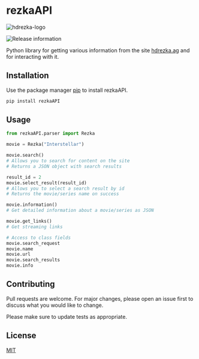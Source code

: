 # rezkaAPI

![hdrezka-logo](https://user-images.githubusercontent.com/79749371/201967365-378a2222-e8bf-4b43-99c7-9d32cae9c1a5.png)

![Release information](https://img.shields.io/github/v/release/maks-burlakof/hdrezkaAPI?include_prereleases "Release information")

Python library for getting various information from the site [hdrezka.ag](https://hdrezka.ag/) and for interacting with it.

## Installation

Use the package manager [pip](https://pip.pypa.io/en/stable/) to install rezkaAPI.

```bash
pip install rezkaAPI
```

## Usage

```python
from rezkaAPI.parser import Rezka

movie = Rezka("Interstellar")

movie.search()
# Allows you to search for content on the site
# Returns a JSON object with search results

result_id = 2
movie.select_result(result_id)
# Allows you to select a search result by id
# Returns the movie/series name on success

movie.information()
# Get detailed information about a movie/series as JSON

movie.get_links()
# Get streaming links

# Access to class fields
movie.search_request
movie.name
movie.url
movie.search_results
movie.info
```

## Contributing

Pull requests are welcome. For major changes, please open an issue first
to discuss what you would like to change.

Please make sure to update tests as appropriate.

## License

[MIT](https://choosealicense.com/licenses/mit/)
